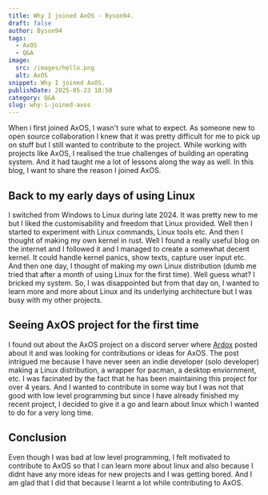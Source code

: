 ```yaml
---
title: Why I joined AxOS - Byson94.
draft: false
author: Byson94
tags:
  - AxOS
  - Q&A
image:
  src: /images/hello.png
  alt: AxOS
snippet: Why I joined AxOS.
publishDate: 2025-05-23 18:50
category: Q&A
slug: why-i-joined-axos
---
```


When i first joined AxOS, I wasn't sure what to expect. As someone new to open source collaboration I knew that it was pretty difficult for me to pick up on stuff but I still wanted to contribute to the project. While working with projects like AxOS, I realised the true challenges of building an operating system. And it had taught me a lot of lessons along the way as well. In this blog, I want to share the reason I joined AxOS.

## Back to my early days of using Linux

I switched from Windows to Linux during late 2024. It was pretty new to me but I liked the customisability and freedom that Linux provided. Well then I started to experiment with Linux commands, Linux tools etc. And then I thought of making my own kernel in rust. Well I found a really useful blog on the internet and I followed it and I managed to create a somewhat decent kernel. It could handle kernel panics, show texts, capture user input etc. And then one day, I thought of making my own Linux distribution (dumb me tried that after a month of using Linux for the first time). Well guess what? I bricked my system. So, I was disappointed but from that day on, I wanted to learn more and more about Linux and its underlying architecture but I was busy with my other projects.

## Seeing AxOS project for the first time

I found out about the AxOS project on a discord server where [Ardox](https://github.com/LeVraiArdox) posted about it and was looking for contributions or ideas for AxOS. The post intrigued me because I have never seen an indie developer (solo developer) making a Linux distribution, a wrapper for pacman, a desktop enviornment, etc. I was facinated by the fact that he has been maintaining this project for over 4 years. And I wanted to contribute in some way but I was not that good with low level programming but since I have already finished my recent project, I decided to give it a go and learn about linux which I wanted to do for a very long time.

## Conclusion

Even though I was bad at low level programming, I felt motivated to contribute to AxOS so that I can learn more about linux and also because I didnt have any more ideas for new projects and I was getting bored. And I am glad that I did that because I learnt a lot while contributing to AxOS.

